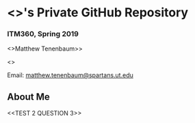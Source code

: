 # <<Matt Tenenbaum>>'s Private GitHub Repository
### ITM360, Spring 2019

<>Matthew Tenenbaum>>

<<New Media Production>>

Email: <matthew.tenenbaum@spartans.ut.edu>


## About Me

<<TEST 2 QUESTION 3>>

